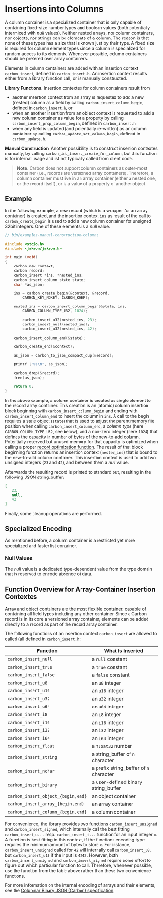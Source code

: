 # Insertions into Columns

A column container is a specialized container that is only capable of containing fixed-size number types and boolean values (both potentially intermixed with *null* values). Neither nested arrays, nor column containers, nor  objects, nor strings can be elements of a column. The reason is that none of these types has a size that is known just by their type. A fixed size is required for column element types since a column is specialized for random access to its elements. Whenever possible, column containers should be prefered over array containers.

Elements in column containers are added with an insertion context `carbon_insert`, defined in `carbon_insert.h`. An insertion context results either from a library function call, or is manually constructed.

**Library Functions**. Insertion contextes for column containers result from

- another insertion context from an array is requested to add a new (nested) column as a field by calling `carbon_insert_column_begin`, defined in `carbon_insert.h`, or 
- when an another insertion from an object context is requested to add a new column container as value for a property by calling `carbon_insert_prop_column_begin`, defined in `carbon_insert.h` 
- when any field is updated (and potentially re-written) as an column container by calling `carbon_update_set_column_begin`, defined in `carbon_update.h`.

**Manual Construction**. Another possibility is to construct insertion contextes manually, by calling `carbon_int_insert_create_for_column`, but this function is for internal usage and ist not typically called from client code.

> **Note**. Carbon does not support column containers as outer-most container (i.e., records are versioned array containers). Therefore, a column container must live in an array container (either a nested one, or the record itself), or is a value of a property of another object.

## Example

In the following example, a new record (which is a wrapper for an array container) is created, and the insertion context `ins` as result of the call to `carbon_create_begin` is used to add a new column container for unsigned 32bit integers. One of these elements is a *null* value. 

```c
// bin/examples-manual-construction-columns

#include <stdio.h>
#include <jakson/jakson.h>

int main (void)
{
    carbon_new context;
    carbon record;
    carbon_insert *ins, *nested_ins;
    carbon_insert_column_state state;
    char *as_json;

    ins = carbon_create_begin(&context, &record, 
    	CARBON_KEY_NOKEY, CARBON_KEEP);

    nested_ins = carbon_insert_column_begin(&state, ins, 
    	CARBON_COLUMN_TYPE_U32, 1024);

        carbon_insert_u32(nested_ins, 23);
        carbon_insert_null(nested_ins);
        carbon_insert_u32(nested_ins, 42);
    
    carbon_insert_column_end(&state);

    carbon_create_end(&context);

    as_json = carbon_to_json_compact_dup(&record);

    printf ("%s\n", as_json);

    carbon_drop(&record);
    free(as_json);

    return 0;
}
```

In the above example, a column container is created as single element to the record array container. This creation is an (atomic) column insertion block beginning with `carbon_insert_column_begin` and ending with `carbon_insert_column_end` to insert the column in `ins`. A call to the begin requires a state object (`state`) that is used to adjust the parent memory file position when calling `carbon_insert_column_end`, a *column type* (here `CARBON_COLUMN_TYPE_U32`, see below), and a non-zero integer (here `1024`) that defines the capacity in number of bytes of the new-to-add column. Potentially reserved but unused memory for that capacity is optimized when calling a proper [record optimization function](../../record-optimization.md). The result of that block beginning function returns an insertion context (`nested_ins`) that is bound to the new-to-add column container. This insertion context is used to add two unsigned integers (`23` and `42`), and between them a *null* value. 

Afterwards the resulting record is printed to standard out, resulting in the following JSON string_buffer:

```json
[
   23,
   null,
   42
]
```

Finally, some cleanup operations are performed.

## Specialized Encoding

As mentioned before, a column container is a restricted yet more specialized and faster list container.

### Null Values

The *null* value is a dedicated type-dependent value from the type domain that is reserved to encode absence of data. 

## Function Overview for Array-Container Insertion Contextes

Array and object containers are the most flexible container, capable of containing all field types including any other container. Since a Carbon record is in its core a versioned array container, elements can be added directly to a record as part of the record array container.

 The following functions of an insertion context `carbon_insert` are allowed to called (all defined in `carbon_insert.h`:

| Function                               | What is inserted
|----------------------------------------|-------------
| `carbon_insert_null`               | a `null` constant
| `carbon_insert_true`               | a `true` constant
| `carbon_insert_false`              | a `false` constant
| `carbon_insert_u8`                 | an `u8` integer
| `carbon_insert_u16`                | an `u16` integer
| `carbon_insert_u32`                | an `u32` integer
| `carbon_insert_u64`                | an `u64` integer
| `carbon_insert_i8`                 | an `i8` integer
| `carbon_insert_i16`                | an `i16` integer
| `carbon_insert_i32`                | an `i32` integer
| `carbon_insert_i64`                | an `i64` integer
| `carbon_insert_float`              | a `float32` number 
| `carbon_insert_string`             | a string_buffer of `n` character
| `carbon_insert_nchar`              | a prefix string_buffer of `n` character
| `carbon_insert_binary`             | a user-defined binary string_buffer
| `carbon_insert_object_{begin,end}` | an object container
| `carbon_insert_array_{begin,end}`  | an array container
| `carbon_insert_column_{begin,end}` | a column container

For convenience, the library provides two functions `carbon_insert_unsigned` and `carbon_insert_signed`, which internally call the best fitting `carbon_insert_u...` resp. `carbon_insert_i...` function for an input integer `x`. A function is best fitting in this context, if the functions encoding type requires the minimum amount of bytes to store `x`. For instance, `carbon_insert_unsigned` called for `42` will internally call `carbon_insert_u8`, but `carbon_insert_u16` if the input is `4242`. However, both `carbon_insert_unsigned` and `carbon_insert_signed` require some effort to figure out which particular function to call. Therefore, whenever possible, use the function from the table above rather than these two convenience functions.

For more information on the internal encoding of arrays and their elements, see the [Columnar Binary JSON (Carbon) specification](http://www.carbonspec.org).
